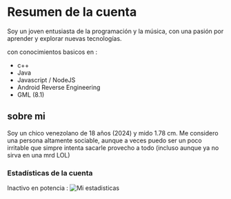 # Resumen de la cuenta
Soy un joven entusiasta de la programación y la música, con una pasión por aprender y explorar nuevas tecnologías.

con conocimientos basicos en : 
- c++
- Java
- Javascript / NodeJS
- Android Reverse Engineering
- GML (8.1)

## sobre mi
Soy un chico venezolano de 18 años (2024) y mido 1.78 cm. Me considero una persona altamente sociable, aunque a veces puedo ser un poco irritable
que simpre intenta sacarle provecho a todo (incluso aunque ya no sirva en una mrd LOL)

### Estadísticas de la cuenta
Inactivo en potencia :
![Mi estadisticas](https://github-readme-stats.vercel.app/api?username=RetrogisusDEV&theme=merko&show_icons=true)
